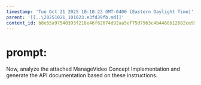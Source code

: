 ```yaml
---
timestamp: 'Tue Oct 21 2025 10:10:23 GMT-0400 (Eastern Daylight Time)'
parent: '[[..\20251021_101023.e3fd39fb.md]]'
content_id: b8e55a97540393f218e46f62674d92aa5ef75d7963c4b4468b12682ce99a364f
---
```


# prompt:

Now, analyze the attached ManageVideo Concept Implementation and generate the API documentation based on these instructions.
